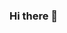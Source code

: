 ### Hi there 👋

<!--
**bipin21/bipin21** is a ✨ _special_ ✨ repository because its `README.md` (this file) appears on your GitHub profile.
### Hi there 👋 Its me Arjun Codes


I am running youtube channel named Arjun Codes

- 🔭 I’m currently working on something cool.
- 🌱 I’m currently learning React,Spring Bot
- 💬 Ask me about (https://www.github.com/youtube-arjun-codes/issues)




[![GitHub Streak](http://github-readme-streak-stats.herokuapp.com?user=bipin21&theme=gruvbox&hide_border=true)](https://git.io/streak-stats)

[![Bipin's GitHub stats](https://github-readme-stats.vercel.app/api?username=bipin21&theme=gruvbox )](https://github.com/bipin21/github-readme-stats)

[![Bipin'ts github activity graph](https://activity-graph.herokuapp.com/graph?username=bipin21&theme=gruvbox)](https://github.com/bipin21/github-readme-activity-graph)


 <details>
<summary>📊 Github Stats</summary>
 
![Visitor Count](https://profile-counter.glitch.me/{youtube-arjun-codes}/count.svg)
Here are some ideas to get you started:

- 🔭 I’m currently working on ... 
- 🌱 I’m currently learning ...
- 👯 I’m looking to collaborate on ...
- 🤔 I’m looking for help with ...
- 💬 Ask me about ...
- 📫 How to reach me: ...
- 😄 Pronouns: ...
- ⚡ Fun fact: ...
-->
